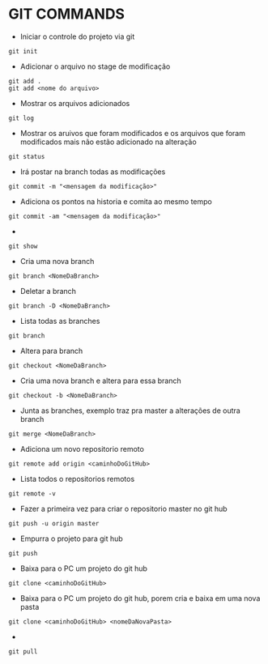 # GIT COMMANDS

- Iniciar o controle do projeto via git
```
git init
```

- Adicionar o arquivo no stage de modificação
```
git add .
git add <nome do arquivo> 
```

- Mostrar os arquivos adicionados
```
git log 
```

- Mostrar os aruivos que foram modificados e os arquivos que foram modificados mais não estão adicionado na alteração
```
git status 
```

- Irá postar na branch todas as modificações
```
git commit -m "<mensagem da modificação>" 
```

- Adiciona os pontos na historia e comita ao mesmo tempo
```
git commit -am "<mensagem da modificação>" 
```

-
```
git show 
```

- Cria uma nova branch
```
git branch <NomeDaBranch> 
```

- Deletar a branch
```
git branch -D <NomeDaBranch> 
```

- Lista todas as branches
```
git branch 
```

- Altera para branch
```
git checkout <NomeDaBranch> 
```

- Cria uma nova branch e altera para essa branch
```
git checkout -b <NomeDaBranch> 
```

- Junta as branches, exemplo traz pra master a alterações de outra branch
```
git merge <NomeDaBranch> 
```

- Adiciona um novo repositorio remoto
```
git remote add origin <caminhoDoGitHub> 
```

- Lista todos o repositorios remotos
```
git remote -v 
```

- Fazer a primeira vez para criar o repositorio master no git hub
```
git push -u origin master 
```

- Empurra o projeto para git hub
```
git push 
```

- Baixa para o PC um projeto do git hub
```
git clone <caminhoDoGitHub> 
```

- Baixa para o PC um projeto do git hub, porem cria e baixa em uma nova pasta 
```
git clone <caminhoDoGitHub> <nomeDaNovaPasta> 
```

- 
```
git pull 
```
